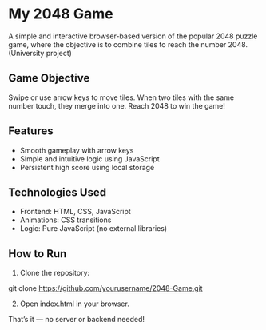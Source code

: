 # My 2048 Game

A simple and interactive browser-based version of the popular 2048 puzzle game, where the objective is to combine tiles to reach the number 2048. (University project)

## Game Objective

Swipe or use arrow keys to move tiles. When two tiles with the same number touch, they merge into one. Reach 2048 to win the game!

## Features

- Smooth gameplay with arrow keys
- Simple and intuitive logic using JavaScript
- Persistent high score using local storage

## Technologies Used

- Frontend: HTML, CSS, JavaScript  
- Animations: CSS transitions  
- Logic: Pure JavaScript (no external libraries)

## How to Run

1. Clone the repository:

git clone https://github.com/yourusername/2048-Game.git

2. Open index.html in your browser.

That’s it — no server or backend needed!

